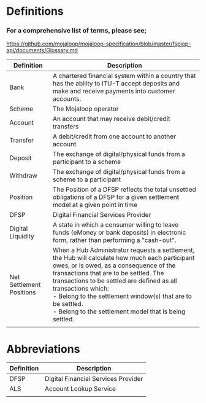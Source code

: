 # Definitions
### For a comprehensive list of terms, please see;
https://github.com/mojaloop/mojaloop-specification/blob/master/fspiop-api/documents/Glossary.md

| Definition | Description |
|------------|-------------|
| Bank        | A chartered financial system within a country that has the ability to ITU-T accept deposits and make and receive payments into customer accounts. |
| Scheme        | The Mojaloop operator            |
| Account      | An account that may receive debit/credit transfers            |
| Transfer      | A debit/credit from one account to another account            |
| Deposit      | The exchange of digital/physical funds from a participant to a scheme         |
| Withdraw      | The exchange of digital/physical funds from a scheme to a participant         |
| Position      | The Position of a DFSP reflects the total unsettled obligations of a DFSP for a given settlement model at a given point in time            |
| DFSP              | Digital Financial Services Provider            |
| Digital Liquidity              | A state in which a consumer willing to leave funds (eMoney or bank deposits) in electronic form, rather than performing a "cash-out".            |
| Net Settlement Positions              |  When a Hub Administrator requests a settlement, the Hub will calculate how much each participant owes, or is owed, as a consequence of the transactions that are to be settled. The transactions to be settled are defined as all transactions which: <br/>- Belong to the settlement window(s) that are to be settled. <br/>- Belong to the settlement model that is being settled.            |
|               |             |

# Abbreviations

| Definition | Description |
|------------|-------------|
| DFSP              | Digital Financial Services Provider            |
| ALS              | Account Lookup Service             |
|               |             |

